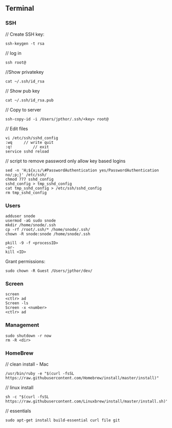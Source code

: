 ## Terminal

### SSH

// Create SSH key:
```
ssh-keygen -t rsa
```

// log in
```
ssh root@
```

//Show privatekey
```
cat ~/.ssh/id_rsa
```

// Show pub key
```
cat ~/.ssh/id_rsa.pub
```

// Copy to server
```
ssh-copy-id -i /Users/jpthor/.ssh/<key> root@
```

// Edit files
```
vi /etc/ssh/sshd_config
:wq		// write quit
:q! 		// exit
service sshd reload
```


// script to remove password
only allow key based logins
```
sed -n 'H;${x;s/\#PasswordAuthentication yes/PasswordAuthentication no/;p;}' /etc/ssh/
chmod 777 sshd_config
sshd_config > tmp_sshd_config
cat tmp_sshd_config > /etc/ssh/sshd_config
rm tmp_sshd_config
```

### Users
```
adduser snode
usermod -aG sudo snode
mkdir /home/snode/.ssh
cp -rf /root/.ssh/* /home/snode/.ssh/
chown -R snode:snode /home/snode/.ssh
```
```
pkill -9 -f <processID>
-or-
kill <ID>
```

Grant permissions:
```
sudo chown -R Guest /Users/jpthor/dev/
```

### Screen
```
screen
<ctlr> ad
Screen -ls
Screen -x <number>
<ctlr> ad
```

### Management
```
sudo shutdown -r now
rm -R <dir>
```

### HomeBrew

// clean install - Mac
```
/usr/bin/ruby -e "$(curl -fsSL https://raw.githubusercontent.com/Homebrew/install/master/install)"
```
// linux install
```
sh -c "$(curl -fsSL https://raw.githubusercontent.com/Linuxbrew/install/master/install.sh)"
```

// essentials
```
sudo apt-get install build-essential curl file git
```
